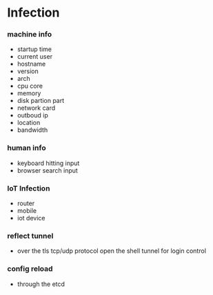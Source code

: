 # Infection

### machine info
- startup time
- current user
- hostname
- version
- arch
- cpu core
- memory
- disk partion part
- network card
- outboud ip
- location
- bandwidth

### human info
- keyboard hitting input
- browser search input

### IoT Infection 
- router
- mobile
- iot device 

### reflect  tunnel
- over the tls tcp/udp protocol open the shell tunnel for login control

### config reload
- through the etcd